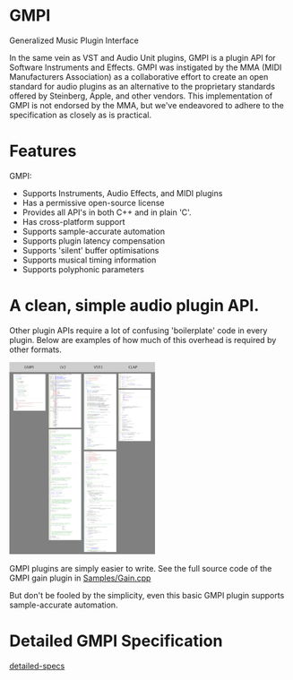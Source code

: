 # GMPI
Generalized Music Plugin Interface

In the same vein as VST and Audio Unit plugins, GMPI is a plugin API for Software Instruments and Effects. GMPI was instigated by the MMA (MIDI Manufacturers Association) as a collaborative effort to create an open standard for audio plugins as an alternative to the proprietary standards offered by Steinberg, Apple, and other vendors. This implementation of GMPI is not endorsed by the MMA, but we've endeavored to adhere to the specification as closely as is practical.

# Features

GMPI:
* Supports Instruments, Audio Effects, and MIDI plugins
* Has a permissive open-source license
* Provides all API's in both C++ and in plain 'C'.
* Has cross-platform support
* Supports sample-accurate automation
* Supports plugin latency compensation
* Supports 'silent' buffer optimisations
* Supports musical timing information 
* Supports polyphonic parameters

# A clean, simple audio plugin API.

Other plugin APIs require a lot of confusing 'boilerplate' code in every plugin. Below are examples of
 how much of this overhead is required by other formats.

<img src="Docs/plugin_api_complexity.png" width="260"/>

GMPI plugins are simply easier to write.  See the full source code of the GMPI gain plugin in [Samples/Gain.cpp](Samples/Gain/Gain.cpp)

But don't be fooled by the simplicity, even this basic GMPI plugin supports sample-accurate automation.

# Detailed GMPI Specification

[detailed-specs](Docs/GMPI_Specs.md)
